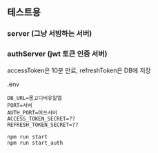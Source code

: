 ## 테스트용

### server (그냥 서빙하는 서버)
### authServer (jwt 토큰 인증 서버)
accessToken은 10분 만료, refreshToken은 DB에 저장   
   
.env
```
DB_URL=몽고디비유알엘
PORT=서버
AUTH_PORT=어쓰서버
ACCESS_TOKEN_SECRET=??
REFRESH_TOKEN_SECRET=??
```
   
```
npm run start
npm run start_auth
```
